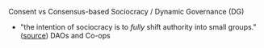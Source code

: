 
Consent vs Consensus-based 
Sociocracy / Dynamic Governance (DG)
- "the intention of sociocracy is to _fully_ shift authority into small groups." ([source](sociocracyforall.org/the-difference-between-whole-group-consensus-and-dynamic-governance-sociocracy/))
DAOs and Co-ops 

